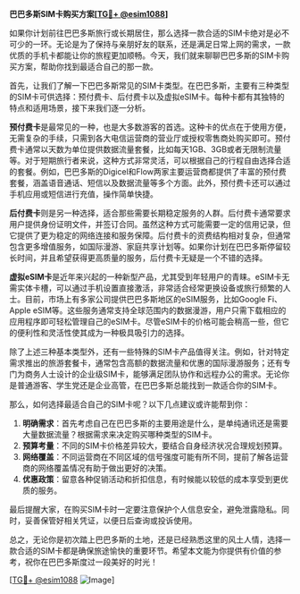 **巴巴多斯SIM卡购买方案[[TG💪+ @esim1088](https://t.me/s/esim1088)]**

如果你计划前往巴巴多斯旅行或长期居住，那么选择一款合适的SIM卡绝对是必不可少的一环。无论是为了保持与亲朋好友的联系，还是满足日常上网的需求，一款优质的手机卡都能让你的旅程更加顺畅。今天，我们就来聊聊巴巴多斯的SIM卡购买方案，帮助你找到最适合自己的那一款。

首先，让我们了解一下巴巴多斯常见的SIM卡类型。在巴巴多斯，主要有三种类型的SIM卡可供选择：预付费卡、后付费卡以及虚拟eSIM卡。每种卡都有其独特的特点和适用场景，接下来我们逐一分析。

**预付费卡**是最常见的一种，也是大多数游客的首选。这种卡的优点在于使用方便，无需复杂的手续，只需到各大电信运营商的营业厅或授权零售商处购买即可。预付费卡通常以天数为单位提供数据流量套餐，比如每天1GB、3GB或者无限制流量等。对于短期旅行者来说，这种方式非常灵活，可以根据自己的行程自由选择合适的套餐。例如，巴巴多斯的Digicel和Flow两家主要运营商都提供了丰富的预付费套餐，涵盖语音通话、短信以及数据流量等多个方面。此外，预付费卡还可以通过手机应用或短信进行充值，操作简单快捷。

**后付费卡**则是另一种选择，适合那些需要长期稳定服务的人群。后付费卡通常要求用户提供身份证明文件，并签订合同。虽然这种方式可能需要一定的信用记录，但它提供了更为稳定的网络连接和服务保障。后付费卡的资费结构相对复杂，但通常包含更多增值服务，如国际漫游、家庭共享计划等。如果你计划在巴巴多斯停留较长时间，并且希望获得更高质量的服务，后付费卡无疑是一个不错的选择。

**虚拟eSIM卡**是近年来兴起的一种新型产品，尤其受到年轻用户的青睐。eSIM卡无需实体卡槽，可以通过手机设置直接激活，非常适合经常更换设备或旅行频繁的人士。目前，市场上有多家公司提供巴巴多斯地区的eSIM服务，比如Google Fi、Apple eSIM等。这些服务通常支持全球范围内的数据漫游，用户只需下载相应的应用程序即可轻松管理自己的eSIM卡。尽管eSIM卡的价格可能会稍高一些，但它的便利性和灵活性使其成为一种极具吸引力的选择。

除了上述三种基本类型外，还有一些特殊的SIM卡产品值得关注。例如，针对特定需求推出的旅游套餐卡，通常包含高额的数据流量和优惠的国际漫游服务；还有专门为商务人士设计的企业级SIM卡，能够满足团队协作和远程办公的需求。无论你是普通游客、学生党还是企业高管，在巴巴多斯总能找到一款适合你的SIM卡。

那么，如何选择最适合自己的SIM卡呢？以下几点建议或许能帮到你：

1. **明确需求**：首先考虑自己在巴巴多斯的主要用途是什么，是单纯通讯还是需要大量数据流量？根据需求来决定购买哪种类型的SIM卡。
2. **预算考量**：不同的SIM卡价格差异较大，要结合自身经济状况合理规划预算。
3. **网络覆盖**：不同运营商在不同区域的信号强度可能有所不同，提前了解各运营商的网络覆盖情况有助于做出更好的决策。
4. **优惠政策**：留意各种促销活动和折扣信息，有时候能以较低的成本享受到更优质的服务。

最后提醒大家，在购买SIM卡时一定要注意保护个人信息安全，避免泄露隐私。同时，妥善保管好相关凭证，以便日后查询或投诉使用。

总之，无论你是初次踏上巴巴多斯的土地，还是已经熟悉这里的风土人情，选择一款合适的SIM卡都是确保旅途愉快的重要环节。希望本文能为你提供有价值的参考，祝你在巴巴多斯度过一段美好的时光！

[[TG💪+ @esim1088](https://t.me/s/esim1088) ![Image](https://i.postimg.cc/4NQfJmqS/Snipaste-2025-05-13-00-14-12.png)]